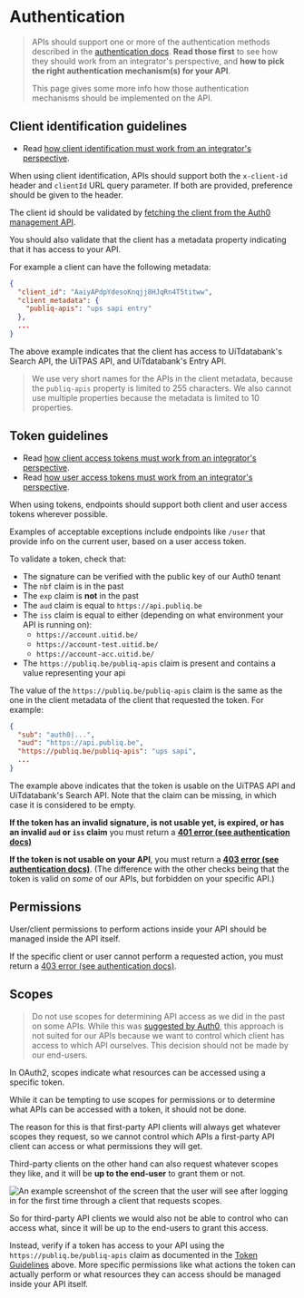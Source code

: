 # Authentication

<!-- theme: info -->

> APIs should support one or more of the authentication methods described in the [authentication docs](https://publiq.stoplight.io/docs/authentication). **Read those first** to see how they should work from an integrator's perspective, and **how to pick the right authentication mechanism(s) for your API**.
>
> This page gives some more info how those authentication mechanisms should be implemented on the API.

## Client identification guidelines

*   Read [how client identification must work from an integrator's perspective](https://publiq.stoplight.io/docs/authentication/ZG9jOjExODE5NDY5-client-identification).

When using client identification, APIs should support both the `x-client-id` header and `clientId` URL query parameter. If both are provided, preference should be given to the header.

The client id should be validated by [fetching the client from the Auth0 management API](https://auth0.com/docs/api/management/v2#!/Clients/get_clients_by_id).

You should also validate that the client has a metadata property indicating that it has access to your API.

For example a client can have the following metadata:

```json
{
  "client_id": "AaiyAPdpYdesoKnqjj8HJqRn4T5titww",
  "client_metadata": {
    "publiq-apis": "ups sapi entry"
  },
  ...
}
```

The above example indicates that the client has access to UiTdatabank's Search API, the UiTPAS API, and UiTdatabank's Entry API.

> We use very short names for the APIs in the client metadata, because the `publiq-apis` property is limited to 255 characters. We also cannot use multiple properties because the metadata is limited to 10 properties.

## Token guidelines

*   Read [how client access tokens must work from an integrator's perspective](https://publiq.stoplight.io/docs/authentication/ZG9jOjExODE5NDY4-client-access-token).
*   Read [how user access tokens must work from an integrator's perspective](https://publiq.stoplight.io/docs/authentication/ZG9jOjExODE5NTM5-user-access-token).

When using tokens, endpoints should support both client and user access tokens wherever possible.

Examples of acceptable exceptions include endpoints like `/user` that provide info on the current user, based on a user access token.

To validate a token, check that:

*   The signature can be verified with the public key of our Auth0 tenant
*   The `nbf` claim is in the past
*   The `exp` claim is **not** in the past
*   The `aud` claim is equal to `https://api.publiq.be`
*   The `iss` claim is equal to either (depending on what environment your API is running on):
    *   `https://account.uitid.be/`
    *   `https://account-test.uitid.be/`
    *   `https://account-acc.uitid.be/`
*   The `https://publiq.be/publiq-apis` claim is present and contains a value representing your api

The value of the `https://publiq.be/publiq-apis` claim is the same as the one in the client metadata of the client that requested the token. For example:

```json
{
  "sub": "auth0|...",
  "aud": "https://api.publiq.be",
  "https://publiq.be/publiq-apis": "ups sapi",
  ...
}
```

The example above indicates that the token is usable on the UiTPAS API and UiTdatabank's Search API. Note that the claim can be missing, in which case it is considered to be empty.

**If the token has an invalid signature, is not usable yet, is expired, or has an invalid `aud` or `iss` claim** you must return a **[401 error (see authentication docs)](https://publiq.stoplight.io/docs/authentication/docs/errors.md#unauthorized)**

**If the token is not usable on your API**, you must return a **[403 error (see authentication docs)](https://publiq.stoplight.io/docs/authentication/docs/errors.md#forbidden)**. (The difference with the other checks being that the token is valid on *some* of our APIs, but forbidden on your specific API.)

## Permissions

User/client permissions to perform actions inside your API should be managed inside the API itself.

If the specific client or user cannot perform a requested action, you must return a [403 error (see authentication docs)](https://publiq.stoplight.io/docs/authentication/docs/errors.md#forbidden).

## Scopes

<!-- theme: danger -->

> Do not use scopes for determining API access as we did in the past on some APIs. While this was [suggested by Auth0](https://community.auth0.com/t/access-tokens-with-multiple-audiences/9911), this approach is not suited for our APIs because we want to control which client has access to which API ourselves. This decision should not be made by our end-users.

In OAuth2, scopes indicate what resources can be accessed using a specific token.

While it can be tempting to use scopes for permissions or to determine what APIs can be accessed with a token, it should not be done.

The reason for this is that first-party API clients will always get whatever scopes they request, so we cannot control which APIs a first-party API client can access or what permissions they will get.

Third-party clients on the other hand can also request whatever scopes they like, and it will be **up to the end-user** to grant them or not.

<!-- focus: false -->

![An example screenshot of the screen that the user will see after logging in for the first time through a client that requests scopes.](https://images.ctfassets.net/cdy7uua7fh8z/1te4FYRbu0aFcdohdXY2Rv/116bed5515eb2114c39374fb0a258912/consent-screen.png)

So for third-party API clients we would also not be able to control who can access what, since it will be up to the end-users to grant this access.

Instead, verify if a token has access to your API using the `https://publiq.be/publiq-apis` claim as documented in the [Token Guidelines](#token-guidelines) above. More specific permissions like what actions the token can actually perform or what resources they can access should be managed inside your API itself.
